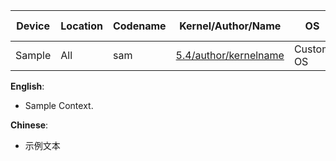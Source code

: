 | Device | Location | Codename | Kernel/Author/Name | OS | Android | Pack Method | KernelSU | SuSFS | Hook | KPM | Re:Kernel | Status |  
|---|---|---|---|---|---|---|---|---|---|---|---|---|  
| Sample | All | sam | [5.4/author/kernelname](https://github.com/author/kernelname) | Custom OS | 15 | AnyKernel3 | KernelSU | ✅ | Normal | ❌ | ❌ | Stop |  

**English**:  
- Sample Context.

**Chinese**:  
- 示例文本
